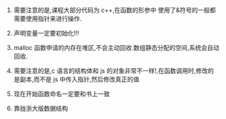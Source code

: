 1. 需要注意的是,课程大部分代码为 c++,在函数的形参中 使用了&符号的一般都需要使用指针来进行操作.

1. 声明变量一定要初始化!!!

1. malloc 函数申请的内存在堆区,不会主动回收.数组静态分配的空间,系统会自动回收.

1. 需要注意的是,c 语言的结构体和 js 的对象非常不一样!,在函数调用时,修改的是副本,而不是 js 中传入指针,然后修改真正的值

1. 现在开始函数命名一定要和书上一致

1. 靠拢浙大版数据结构
